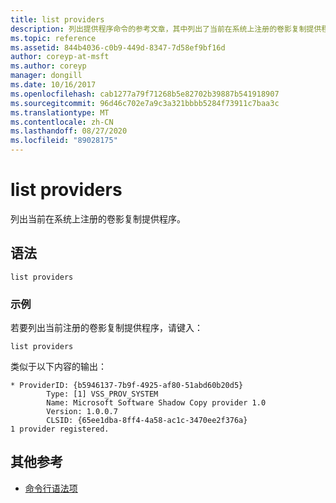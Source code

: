 ```yaml
---
title: list providers
description: 列出提供程序命令的参考文章，其中列出了当前在系统上注册的卷影复制提供程序。
ms.topic: reference
ms.assetid: 844b4036-c0b9-449d-8347-7d58ef9bf16d
author: coreyp-at-msft
ms.author: coreyp
manager: dongill
ms.date: 10/16/2017
ms.openlocfilehash: cab1277a79f71268b5e82702b39887b541918907
ms.sourcegitcommit: 96d46c702e7a9c3a321bbbb5284f73911c7baa3c
ms.translationtype: MT
ms.contentlocale: zh-CN
ms.lasthandoff: 08/27/2020
ms.locfileid: "89028175"
---
```

# <a name="list-providers"></a>list providers

列出当前在系统上注册的卷影复制提供程序。

## <a name="syntax"></a>语法

```
list providers
```

### <a name="examples"></a>示例

若要列出当前注册的卷影复制提供程序，请键入：

```
list providers
```

类似于以下内容的输出：

```
* ProviderID: {b5946137-7b9f-4925-af80-51abd60b20d5}
        Type: [1] VSS_PROV_SYSTEM
        Name: Microsoft Software Shadow Copy provider 1.0
        Version: 1.0.0.7
        CLSID: {65ee1dba-8ff4-4a58-ac1c-3470ee2f376a}
1 provider registered.
```

## <a name="additional-references"></a>其他参考

- [命令行语法项](command-line-syntax-key.md)